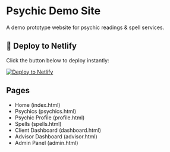 # Psychic Demo Site

A demo prototype website for psychic readings & spell services.

## 🚀 Deploy to Netlify
Click the button below to deploy instantly:

[![Deploy to Netlify](https://www.netlify.com/img/deploy/button.svg)](https://app.netlify.com/start/deploy?repository=https://github.com/MIKELV990/demo-psychic-site)

## Pages
- Home (index.html)
- Psychics (psychics.html)
- Psychic Profile (profile.html)
- Spells (spells.html)
- Client Dashboard (dashboard.html)
- Advisor Dashboard (advisor.html)
- Admin Panel (admin.html)
